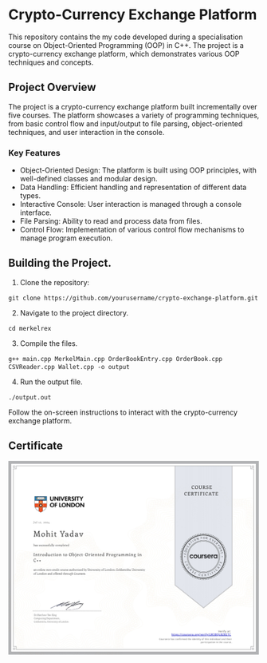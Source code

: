 # Crypto-Currency Exchange Platform

This repository contains the my code developed during a specialisation course on Object-Oriented Programming (OOP) in C++. The project is a crypto-currency exchange platform, which demonstrates various OOP techniques and concepts.

## Project Overview

The project is a crypto-currency exchange platform built incrementally over five courses. The platform showcases a variety of programming techniques, from basic control flow and input/output to file parsing, object-oriented techniques, and user interaction in the console.

### Key Features
- Object-Oriented Design: The platform is built using OOP principles, with well-defined classes and modular design.
- Data Handling: Efficient handling and representation of different data types.
- Interactive Console: User interaction is managed through a console interface.
- File Parsing: Ability to read and process data from files.
- Control Flow: Implementation of various control flow mechanisms to manage program execution.

## Building the Project.

1. Clone the repository:
```
git clone https://github.com/yourusername/crypto-exchange-platform.git
```

2. Navigate to the project directory.
```
cd merkelrex
```

3. Compile the files.
```
g++ main.cpp MerkelMain.cpp OrderBookEntry.cpp OrderBook.cpp CSVReader.cpp Wallet.cpp -o output
```

4. Run the output file.
```
./output.out
```

Follow the on-screen instructions to interact with the crypto-currency exchange platform.

## Certificate

[![View Certificate](certi.jpg)](https://coursera.org/share/ee86f0356a45d2cbed6cd9f8d7751876)

